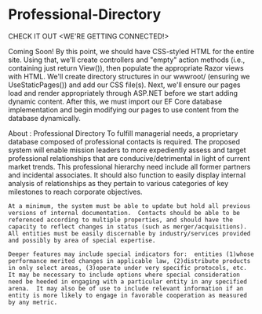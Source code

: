 # Professional-Directory
CHECK IT OUT <WE'RE GETTING CONNECTED!>

Coming Soon!
By this point,  we should have CSS-styled HTML for the entire site. Using that, we'll create controllers and "empty" action methods (i.e., containing just return View()), then populate the appropriate Razor views with HTML. We'll create directory structures in our wwwroot/ (ensuring we UseStaticPages()) and add our CSS file(s). Next, we'll ensure our pages load and render appropriately through ASP.NET before we start adding dynamic content.
After this, we must import our EF Core database implementation and begin modifying our pages to use content from the database dynamically. 

About : Professional Directory
	To fulfill managerial needs, a proprietary database composed of professional contacts is required.  The proposed system will enable mission leaders to more expediently assess and target professional relationships that are conducive/detrimental in light of current market trends.  This professional hierarchy need include all former partners and incidental associates.  It should also function to easily display internal analysis of relationships as they pertain to various categories of key milestones to reach corporate objectives.

	At a minimum, the system must be able to update but hold all previous versions of internal documentation.  Contacts should be able to be referenced according to multiple properties, and should have the capacity to reflect changes in status (such as merger/acquisitions).  All entities must be easily discernable by industry/services provided and possibly by area of special expertise.
	
	Deeper features may include special indicators for:  entities (1)whose performance merited changes in applicable law, (2)distribute products in only select areas, (3)operate under very specific protocols, etc. It may be necessary to include options where special consideration need be heeded in engaging with a particular entity in any specified arena.  It may also be of use to include relevant information if an entity is more likely to engage in favorable cooperation as measured by any metric.
